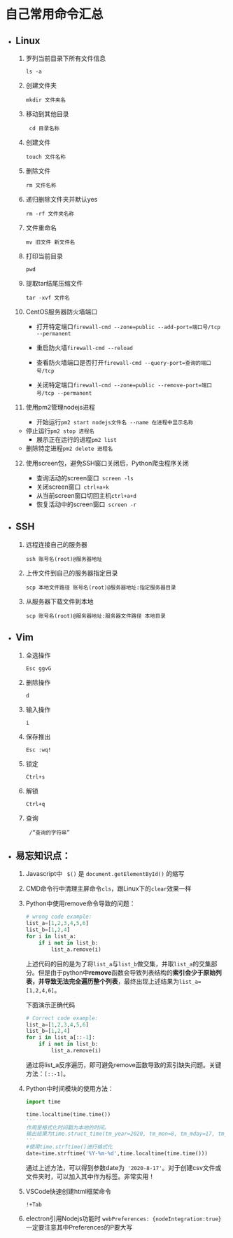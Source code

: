# 自己常用命令汇总

- ## Linux

  1. 罗列当前目录下所有文件信息

      `ls -a`

  2. 创建文件夹

     `mkdir 文件夹名`

  3. 移动到其他目录

     ` cd 目录名称`

  4. 创建文件

     `touch 文件名称`

  5. 删除文件

     `rm 文件名称`

  6. 递归删除文件夹并默认yes

     `rm -rf 文件夹名称`

  7. 文件重命名

     `mv 旧文件 新文件名`

  8. 打印当前目录

     `pwd`

  9. 提取tar结尾压缩文件

     `tar -xvf 文件名`

  10. CentOS服务器防火墙端口

      - 打开特定端口`firewall-cmd --zone=public --add-port=端口号/tcp --permanent`
      
      - 重启防火墙`firewall-cmd --reload`
      
      - 查看防火墙端口是否打开`firewall-cmd --query-port=查询的端口号/tcp`
      
      - 关闭特定端口`firewall-cmd --zone=public --remove-port=端口号/tcp --permanent`
      
  11. 使用pm2管理nodejs进程

       - 开始运行`pm2 start nodejs文件名 --name 在进程中显示名称`
   - 停止运行`pm2 stop 进程名`
       - 展示正在运行的进程`pm2 list`
   - 删除特定进程`pm2 delete 进程名`
     
  12. 使用screen包，避免SSH窗口关闭后，Python爬虫程序关闭

       - 查询活动的screen窗口` screen -ls`
       - 关闭screen窗口` ctrl+a+k`
       - 从当前screen窗口切回主机`ctrl+a+d`
       - 恢复活动中的screen窗口` screen -r`

- ## SSH

  1. 远程连接自己的服务器

     `ssh 账号名(root)@服务器地址`

  2. 上传文件到自己的服务器指定目录

     `scp 本地文件路径 账号名(root)@服务器地址:指定服务器目录`

  3. 从服务器下载文件到本地

     `scp 账号名(root)@服务器地址:服务器文件路径 本地目录`

- ## Vim

  1. 全选操作

     `Esc ggvG`

  2. 删除操作

     `d`

  3. 输入操作

     `i`

  4. 保存推出

     `Esc :wq!`

  5. 锁定

     `Ctrl+s`

  6. 解锁

     `Ctrl+q`
     
  7. 查询

     ` /“查询的字符串”`

- ## 易忘知识点：

  1. Javascript中 ` $()` 是 `document.getElementById()` 的缩写
  
  2. CMD命令行中清理主屏命令`cls`，跟Linux下的`clear`效果一样
  
  3. Python中使用remove命令导致的问题：
  
     ```python
     # wrong code example:
     list_a=[1,2,3,4,5,6]
     list_b=[1,2,4]
     for i in list_a:
         if i not in list_b:
             list_a.remove(i)
     ```
  
     上述代码的目的是为了将`list_a`与`list_b`做交集，并取`list_a`的交集部分。但是由于python中**remove**函数会导致列表结构的**索引会少于原始列表，并导致无法完全遍历整个列表**，最终出现上述结果为`list_a=[1,2,4,6]`。
  
     下面演示正确代码
  
     ```python
     # Correct code example:
     list_a=[1,2,3,4,5,6]
     list_b=[1,2,4]
     for i in list_a[::-1]:
         if i not in list_b:
             list_a.remove(i)
     ```
  
     通过将list_a反序遍历，即可避免remove函数导致的索引缺失问题。关键方法：`[::-1]`。
  
  4. Python中时间模块的使用方法：
  
     ```python
     import time
     
     time.localtime(time.time())
     '''
     作用是格式化时间戳为本地的时间。
     输出结果为time.struct_time(tm_year=2020, tm_mon=8, tm_mday=17, tm_hour=14, tm_min=22, tm_sec=39, tm_wday=0, tm_yday=200, tm_isdst=0)
     '''
     #使用time.strftime()进行格式化
     date=time.strftime('%Y-%m-%d',time.localtime(time.time()))
     ```
  
     通过上述方法，可以得到参数date为` '2020-8-17'`。对于创建csv文件或文件夹时，可以加入其中作为标签。非常实用！
     
  5. VSCode快速创建html框架命令
  
     ` !+Tab `
  6. electron引用Nodejs功能时
     ` webPreferences: {nodeIntegration:true} `
     一定要注意其中Preferences的P要大写
